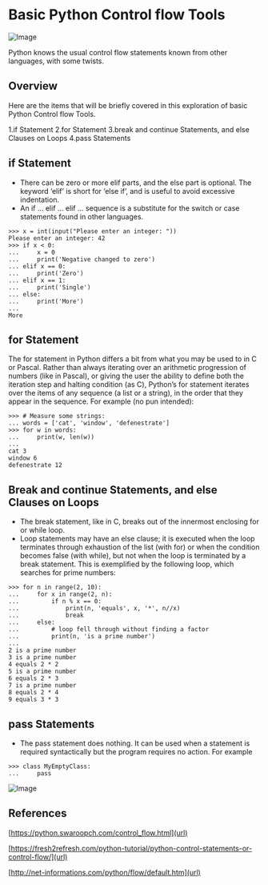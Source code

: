 # Basic Python Control flow Tools

![Image](https://www.python.org/static/img/python-logo@2x.png)

Python knows the usual control flow statements known from other languages, with some twists.

## Overview

Here are the items that will be briefly covered in this exploration of basic Python Control flow Tools.

1.if Statement
2.for Statement
3.break and continue Statements, and else Clauses on Loops
4.pass Statements

## if Statement

- There can be zero or more elif parts, and the else part is optional. The keyword ‘elif’ is short for ‘else if’, and is useful to avoid   excessive indentation. 
- An if … elif … elif … sequence is a substitute for the switch or case statements found in other languages.

```
>>> x = int(input("Please enter an integer: "))
Please enter an integer: 42
>>> if x < 0:
...     x = 0
...     print('Negative changed to zero')
... elif x == 0:
...     print('Zero')
... elif x == 1:
...     print('Single')
... else:
...     print('More')
...
More
```
## for Statement
The for statement in Python differs a bit from what you may be used to in C or Pascal. Rather than always iterating over an arithmetic progression of numbers (like in Pascal), or giving the user the ability to define both the iteration step and halting condition (as C), Python’s for statement iterates over the items of any sequence (a list or a string), in the order that they appear in the sequence. For example (no pun intended):

```
>>> # Measure some strings:
... words = ['cat', 'window', 'defenestrate']
>>> for w in words:
...     print(w, len(w))
...
cat 3
window 6
defenestrate 12
```
## Break and continue Statements, and else Clauses on Loops
- The break statement, like in C, breaks out of the innermost enclosing for or while loop.
- Loop statements may have an else clause; it is executed when the loop terminates through exhaustion of the list (with for) or when the   condition becomes false (with while), but not when the loop is terminated by a break statement. This is exemplified by the following     loop, which searches for prime numbers:

```
>>> for n in range(2, 10):
...     for x in range(2, n):
...         if n % x == 0:
...             print(n, 'equals', x, '*', n//x)
...             break
...     else:
...         # loop fell through without finding a factor
...         print(n, 'is a prime number')
...
2 is a prime number
3 is a prime number
4 equals 2 * 2
5 is a prime number
6 equals 2 * 3
7 is a prime number
8 equals 2 * 4
9 equals 3 * 3
```
## pass Statements
- The pass statement does nothing. It can be used when a statement is required syntactically but the program requires no action. For       example

```
>>> class MyEmptyClass:
...     pass

```
![Image](https://i2.wp.com/www.c-sharpcorner.com/UploadFile/4aac15/python-basics-understanding-the-flow-control-statements/Images/img2.jpg)

## References 

[https://python.swaroopch.com/control_flow.html](url)

[https://fresh2refresh.com/python-tutorial/python-control-statements-or-control-flow/](url)

[http://net-informations.com/python/flow/default.htm](url)
